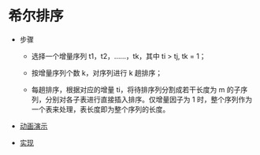 # 希尔排序

- 步骤

    - 选择一个增量序列 t1，t2，……，tk，其中 ti > tj, tk = 1；
    
    - 按增量序列个数 k，对序列进行 k 趟排序；
    
    - 每趟排序，根据对应的增量 ti，将待排序列分割成若干长度为 m 的子序列，分别对各子表进行直接插入排序。仅增量因子为 1 时，整个序列作为一个表来处理，表长度即为整个序列的长度。

- [动画演示](../../../其他/algorithm/sort/ShellSort.gif)

- [实现](../../../src/main/java/xyz/zzyitj/demo/algorithm/sort/ShellSort.java)